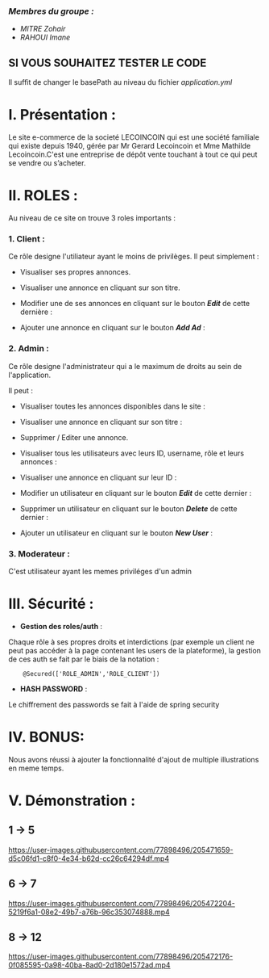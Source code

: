 ### *Membres du groupe :*
  - *MITRE Zohair*
  - *RAHOUI Imane*

## SI VOUS SOUHAITEZ TESTER LE CODE 
Il suffit de changer le basePath au niveau du fichier *application.yml*

# I. Présentation : 

Le site e-commerce de la societé LECOINCOIN qui est une société familiale qui existe depuis 1940, gérée par Mr Gerard Lecoincoin et Mme Mathilde Lecoincoin.C'est une entreprise de dépôt vente touchant à tout ce qui peut se vendre ou s’acheter.

# II. ROLES :

Au niveau de ce site on trouve 3 roles importants :

### 1. Client : 
  
  Ce rôle designe l'utiliateur ayant le moins de privilèges. Il peut simplement :

- Visualiser ses propres annonces.

- Visualiser une annonce en cliquant sur son titre.

- Modifier une de ses annonces en cliquant sur le bouton ***Edit*** de cette dernière :

- Ajouter une annonce en cliquant sur le bouton ***Add Ad*** :

### 2. Admin :

Ce rôle designe l'administrateur qui a le maximum de droits au sein de l'application. 

Il peut :

- Visualiser toutes les annonces disponibles dans le site : 

- Visualiser une annonce en cliquant sur son titre : 

- Supprimer / Editer une annonce.

- Visualiser tous les utilisateurs avec leurs ID, username, rôle et leurs annonces :
    
- Visualiser une annonce en cliquant sur leur ID : 
    
- Modifier un utilisateur en cliquant sur le bouton ***Edit*** de cette dernier :

- Supprimer un utilisateur en cliquant sur le bouton ***Delete*** de cette dernier :

- Ajouter un utilisateur en cliquant sur le bouton ***New User*** :

### 3. Moderateur :

C'est utilisateur ayant les memes priviléges d'un admin

# III. Sécurité :
 
 - **Gestion des roles/auth** :
 
Chaque rôle à ses propres droits et interdictions (par exemple un client ne peut pas accéder à la page contenant les users de la plateforme), la gestion de ces auth se fait par le biais de la notation :
```
    @Secured(['ROLE_ADMIN','ROLE_CLIENT'])
```

 - **HASH PASSWORD** : 

Le chiffrement des passwords se fait à l'aide de spring security

# IV. BONUS:

Nous avons réussi à ajouter la fonctionnalité d'ajout de multiple illustrations en meme temps.

# V. Démonstration :

## 1 -> 5

https://user-images.githubusercontent.com/77898496/205471659-d5c06fd1-c8f0-4e34-b62d-cc26c64294df.mp4

## 6 -> 7

https://user-images.githubusercontent.com/77898496/205472204-5219f6a1-08e2-49b7-a76b-96c353074888.mp4

## 8 -> 12

https://user-images.githubusercontent.com/77898496/205472176-0f085595-0a98-40ba-8ad0-2d180e1572ad.mp4

